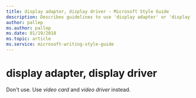 ```yaml
---
title: display adapter, display driver - Microsoft Style Guide
description: Describes guidelines to use 'display adapter' or 'display driver' in Microsoft documents and provides alternate examples.
author: pallep
ms.author: pallep
ms.date: 01/19/2018
ms.topic: article
ms.service: microsoft-writing-style-guide
---
```


# display adapter, display driver

Don't use. Use *video card* and *video driver* instead.
